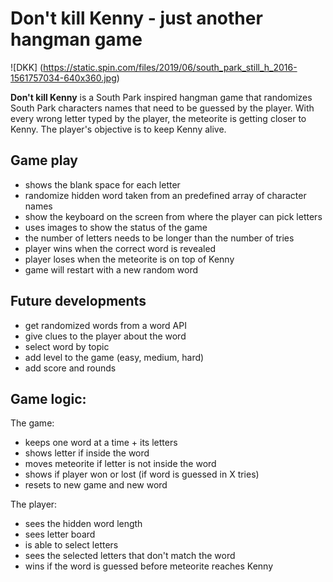 # Don't kill Kenny - just another hangman game

![DKK] (https://static.spin.com/files/2019/06/south_park_still_h_2016-1561757034-640x360.jpg)


**Don't kill Kenny** is a South Park inspired hangman game that randomizes South Park characters names that need to be guessed by the player. With every wrong letter typed by the player, the meteorite is getting closer to Kenny. The player's objective is to keep Kenny alive.


## Game play

- shows the blank space for each letter
- randomize hidden word taken from an predefined array of character names
- show the keyboard on the screen from where the player can pick letters
- uses images to show the status of the game
- the number of letters needs to be longer than the number of tries
- player wins when the correct word is revealed
- player loses when the meteorite is on top of Kenny
- game will restart with a new random word


## Future developments

- get randomized words from a word API
- give clues to the player about the word
- select word by topic
- add level to the game (easy, medium, hard)
- add score and rounds

## Game logic:

The game:
- keeps one word at a time + its letters
- shows letter if inside the word
- moves meteorite if letter is not inside the word
- shows if player won or lost (if word is guessed in X tries)
- resets to new game and new word

The player:
- sees the hidden word length
- sees letter board
- is able to select letters
- sees the selected letters that don't match the word
- wins if the word is guessed before meteorite reaches Kenny



